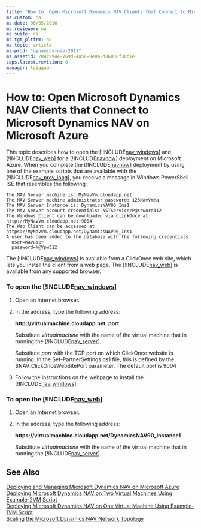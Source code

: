 ```yaml
---
title: "How to: Open Microsoft Dynamics NAV Clients that Connect to Microsoft Dynamics NAV on Microsoft Azure"
ms.custom: na
ms.date: 06/05/2016
ms.reviewer: na
ms.suite: na
ms.tgt_pltfrm: na
ms.topic: article
ms-prod: "dynamics-nav-2017"
ms.assetid: 284c9944-769d-4a56-8e0a-d86068f30d1e
caps.latest.revision: 8
manager: tsiggaar
---
```

# How to: Open Microsoft Dynamics NAV Clients that Connect to Microsoft Dynamics NAV on Microsoft Azure
This topic describes how to open the [!INCLUDE[nav_windows](includes/nav_windows_md.md)] and [!INCLUDE[nav_web](includes/nav_web_md.md)] for a [!INCLUDE[navnow](includes/navnow_md.md)] deployment on Microsoft Azure. When you complete the [!INCLUDE[navnow](includes/navnow_md.md)] deployment by using one of the example scripts that are available with the [!INCLUDE[nav_prov_long](includes/nav_prov_long_md.md)], you receive a message in Windows PowerShell ISE that resembles the following:  
  
```  
The NAV Server machine is: MyNavVm.cloudapp.net  
The NAV Server machine administrator password: 123NavVm!a  
The NAV Server Instance is: DynamicsNAV90_Ins1  
The NAV Server account credentials: NSTService/P@ssword312  
The Windows Client can be downloaded via ClickOnce at: http://MyNavVm.cloudapp.net:9004  
The Web Client can be accessed at: https://MyNavVm.cloudapp.net/DynamicsNAV90_Ins1  
A user has been added to the database with the following credentials:  
  user=navuser  
  password=N@Vpw312  
```  
  
 The [!INCLUDE[nav_windows](includes/nav_windows_md.md)] is available from a ClickOnce web site, which lets you install the client from a web page. The [!INCLUDE[nav_web](includes/nav_web_md.md)] is available from any supported browser.  
  
### To open the [!INCLUDE[nav_windows](includes/nav_windows_md.md)]  
  
1.  Open an Internet browser.  
  
2.  In the address, type the following address:  
  
     **http:\/\/virtualmachine.cloudapp.net: port**  
  
     Substitute *virtualmachine* with the name of the virtual machine that in running the [!INCLUDE[nav_server](includes/nav_server_md.md)].  
  
     Substitute *port* with the TCP port on which ClickOnce website is running. In the Set\-PartnerSettings.ps1 file, this is defined by the $NAV\_ClickOnceWebSitePort parameter. The default port is 9004  
  
3.  Follow the instructions on the webpage to install the [!INCLUDE[nav_windows](includes/nav_windows_md.md)].  
  
### To open the [!INCLUDE[nav_web](includes/nav_web_md.md)]  
  
1.  Open an Internet browser.  
  
2.  In the address, type the following address:  
  
     **https:\/\/virtualmachine.cloudapp.net\/DynamicsNAV90\_Instance1**  
  
     Substitute *virtualmachine* with the name of the virtual machine that in running the [!INCLUDE[nav_server](includes/nav_server_md.md)].  
  
## See Also  
 [Deploying and Managing Microsoft Dynamics NAV on Microsoft Azure](Deploying-and-Managing-Microsoft-Dynamics-NAV-on-Microsoft-Azure.md)   
 [Deploying Microsoft Dynamics NAV on Two Virtual Machines Using Example\-2VM Script](Deploying-Microsoft-Dynamics-NAV-on-Two-Virtual-Machines-Using-Example-2VM-Script.md)   
 [Deploying Microsoft Dynamics NAV on One Virtual Machine Using Example\-1VM Script](Deploying-Microsoft-Dynamics-NAV-on-One-Virtual-Machine-Using-Example-1VM-Script.md)   
 [Scaling the Microsoft Dynamics NAV Network Topology](Scaling-the-Microsoft-Dynamics-NAV-Network-Topology.md)